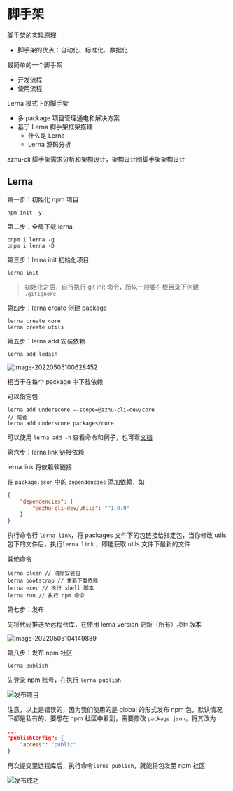 # 脚手架

脚手架的实现原理

-   脚手架的优点：自动化、标准化、数据化

最简单的一个脚手架

-   开发流程
-   使用流程

Lerna 模式下的脚手架

-   多 package 项目管理通电和解决方案
-   基于 Lerna 脚手架框架搭建
    -   什么是 Lerna
    -   Lerna 源码分析

azhu-cli 脚手架需求分析和架构设计，架构设计图脚手架架构设计

## Lerna

第一步：初始化 npm 项目

```shell
npm init -y
```

第二步：全局下载 lerna

```shell
cnpm i lerna -g
cnpm i lerna -D
```

第三步：lerna init 初始化项目

```shell
lerna init
```

> 初始化之后，自行执行 git init 命令，所以一般要在根目录下创建 `.gitignore`

第四步：lerna create 创建 package

```shell
lerna create core
lerna create utils
```

第五步：lerna add 安装依赖

```shell
lerna add lodash
```

![image-20220505100628452](https://s2.loli.net/2022/05/05/WM4a9JVrXjEKOIR.png)

相当于在每个 package 中下载依赖

可以指定包

```shell
lerna add underscore --scope=@azhu-cli-dev/core
// 或者
lerna add underscore packages/core
```

可以使用 `lerna add -h` 查看命令和例子，也可看[文档](https://github.com/lerna/lerna/tree/main/commands/add#readme)

第六步：lerna link 链接依赖

lerna link 将依赖软链接

在 `package.json` 中的 `dependencies` 添加依赖，如

```json
{
    "dependencies": {
        "@azhu-cli-dev/utils": "^1.0.0"
    }
}
```

执行命令行 `lerna link`，将 packages 文件下的包链接给指定包，当你修改 utils 包下的文件后，执行`lerna link` ，即能获取 utils 文件下最新的文件

其他命令

```shell
lerna clean // 清除安装包
lerna bootstrap // 重新下载依赖
lerna exec // 执行 shell 脚本
lerna run // 执行 npm 命令
```

第七步：发布

先将代码推送至远程仓库，在使用 lerna version 更新（所有）项目版本

![image-20220505104149889](https://s2.loli.net/2022/05/05/zaGbKSWReU9H1gY.png)

第八步：发布 npm 社区

```shell
lerna publish
```

先登录 npm 账号，在执行 `lerna publish`

![发布项目](https://s2.loli.net/2022/05/05/DvTMUOAFVPkgQjR.png)

注意，以上是错误的，因为我们使用的是 global 的形式发布 npm 包，默认情况下都是私有的，要想在 npm 社区中看到，需要修改 `package.json`，将其改为

```json
...
"publishConfig": {
    "access": "public"
}
```

再次提交至远程库后，执行命令`lerna publish`，就能将包发至 npm 社区

![发布成功](https://s2.loli.net/2022/05/05/AWMa3i6IOHxrYTB.png)
